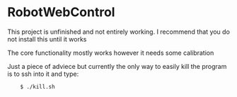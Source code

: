 # RobotWebControl


This project is unfinished and not entirely working.
I recommend that you do not install this until it works


The core functionality mostly works however it needs some calibration


Just a piece of adviece but currently the only way to easily kill the program is to ssh into it and type:

```sh
    $ ./kill.sh
```


#

